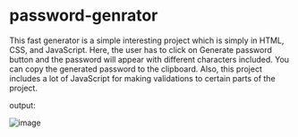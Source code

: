 # password-genrator
This fast generator is a simple interesting project which is simply in HTML, CSS, and JavaScript. Here, the user has to click on Generate password button and the password will appear with different characters included. You can copy the generated password to the clipboard. Also, this project includes a lot of JavaScript for making validations to certain parts of the project.

output:

![image](https://user-images.githubusercontent.com/79081714/166111998-fdc2e450-6eb9-4b37-82ee-1e044ec0adf8.png)

